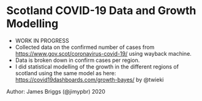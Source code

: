 # Scotland COVID-19 Data and Growth Modelling 

- WORK IN PROGRESS
- Collected data on the confirmed number of cases from https://www.gov.scot/coronavirus-covid-19/
  using wayback machine.
- Data is broken down in confirm cases per region.
- I did statistical modelling of the growth in the different regions of scotland using the same model as here: https://covid19dashboards.com/growth-bayes/ by @twieki


Author: James Briggs (@jimypbr) 2020
